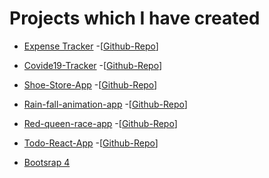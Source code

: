 #  Projects which I have created
  * <a href="https://webflex-10.surge.sh">Expense Tracker</a>     -[<a href="https://github.com/asadalibest1/expense-tracker">Github-Repo</a>] 
  
  * <a href="http://covide19-trackerasad123.surge.sh/">Covide19-Tracker</a>     -[<a href="https://github.com/asadalibest1/covide19-React-App">Github-Repo</a>] 
  
  * <a href="http://bootcamp2020-asadshoe-store-app.surge.sh/">Shoe-Store-App</a>     -[<a href="https://github.com/asadalibest1/shoe-store-app">Github-Repo</a>] 
  
  * <a href="http://rain-fall-animation.surge.sh/">Rain-fall-animation-app</a>     -[<a href="https://github.com/asadalibest1/rain-fall-animation">Github-Repo</a>] 
  
  * <a href="https://github.com/asadalibest1/RedQueenReactApp.github.io">Red-queen-race-app</a>
  -[<a href="https://github.com/asadalibest1/RedQueenReactApp.github.io">Github-Repo</a>]
  
  * <a href="http://todo-react-appasad.surge.sh/">Todo-React-App</a>     -[<a href="https://github.com/asadalibest1/todo-react-app">Github-Repo</a>] 
  
  * <a href="https://github.com/asadalibest1/Bootstrap/tree/master/bootstrap%20tem">Bootsrap 4</a>
